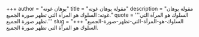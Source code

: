 +++
author = "يوهان غوته"
title = "مقولة يوهان غوته"
description = "مقولة يوهان غوته: السلوك هو المرآة التي تظهر صورة الجميع."
quote = '''السلوك هو المرآة التي تظهر صورة الجميع.''' 
slug = "السلوك-هو-المرآة-التي-تظهر-صورة-الجميع"
+++
السلوك هو المرآة التي تظهر صورة الجميع.
